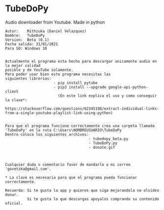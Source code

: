# TubeDoPy
 Audio downloader from Youtube. Made in python
 
    
    Autor:    Mithzuka (Daniel Velazquez)
    Nombre:   TubeDoPy
    Version:  Beta (0.1) 
    Fecha salida: 31/01/2021
    Para SO: Windows 10
    

    Actualmente el programa esta hecho para descargar unicamente audio en la mejor calidad
    posible y de YouTube solamente.
    Para poder usar bien este programa necesitas las 
    siguientes librerias:
                          - pip install pytube
                          - pip3 install --upgrade google-api-python-client
                            (En este link explica el uso y como conseguir la clave*: 
                            https://stackoverflow.com/questions/62345198/extract-individual-links-from-a-single-youtube-playlist-link-using-python)


    Para que el programa funcione correctamente crea una carpeta llamada 'TubeDoPy' en la ruta C:\Users\NOMBREUSUARIO\TubeDoPy
    Dentro coloca los siguientes archivos:
                                          - tubedopy_beta.py 
                                          - TubeDoPy.py
                                          - donate.gif
    
    

    Cualquier duda o comentario favor de mandarlo a mi correo 'govetzka@gmail.com'.
    
    * La clave es necesaria para que el programa pueda funcionar correctamente.

    Recuerda: Si te gusta la app y quieres que siga mejorandola no olvides donar. 
              Si te gusta lo que descargas apoyalos comprando su contenido oficial.
